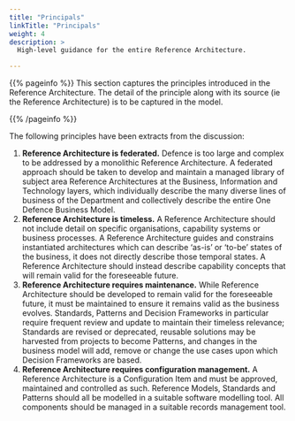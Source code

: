 ```yaml
---
title: "Principals"
linkTitle: "Principals"
weight: 4
description: >
  High-level guidance for the entire Reference Architecture.

---
```


{{% pageinfo %}}
This section captures the principles introduced in the Reference Architecture.  The detail of the principle along with its source (ie the Reference Architecture) is to be captured in the model.

{{% /pageinfo %}}

The following principles have been extracts from the discussion:

1. **Reference Architecture is federated.** Defence is too large and complex to be addressed by a monolithic Reference Architecture. A federated approach should be taken to develop and maintain a managed library of subject area Reference Architectures at the Business, Information and Technology layers, which individually describe the many diverse lines of business of the Department and collectively describe the entire One Defence Business Model.
1. **Reference Architecture is timeless.** A Reference Architecture should not include detail on specific organisations, capability systems or business processes. A Reference Architecture guides and constrains instantiated architectures which can describe ‘as-is’ or ‘to-be’ states of the business, it does not directly describe those temporal states. A Reference Architecture should instead describe capability concepts that will remain valid for the foreseeable future.
1. **Reference Architecture requires maintenance.** While Reference Architecture should be developed to remain valid for the foreseeable future, it must be maintained to ensure it remains valid as the business evolves. Standards, Patterns and Decision Frameworks in particular require frequent review and update to maintain their timeless relevance; Standards are revised or deprecated, reusable solutions may be harvested from projects to become Patterns, and changes in the business model will add, remove or change the use cases upon which Decision Frameworks are based.
1. **Reference Architecture requires configuration management.** A Reference Architecture is a Configuration Item and must be approved, maintained and controlled as such. Reference Models, Standards and Patterns should all be modelled in a suitable software modelling tool. All components should be managed in a suitable records management tool.
